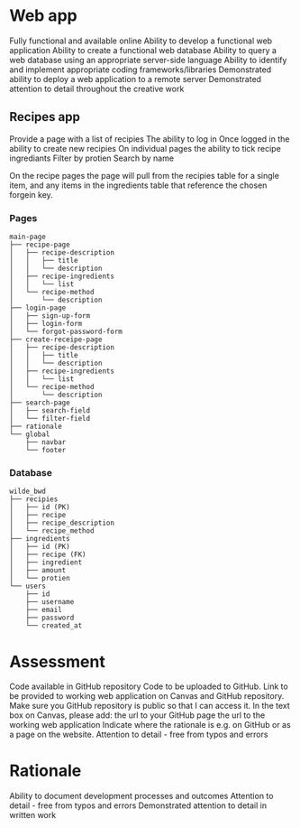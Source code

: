 # Web app
Fully functional and available online
Ability to develop a functional web application
Ability to create a functional web database
Ability to query a web database using an appropriate server-side language
Ability to identify and implement appropriate coding frameworks/libraries
Demonstrated ability to deploy a web application to a remote server
Demonstrated attention to detail throughout the creative work

## Recipes app
Provide a page with a list of recipies
The ability to log in
Once logged in the ability to create new recipies
On individual pages the ability to tick recipe ingrediants
Filter by protien
Search by name

On the recipe pages the page will pull from the recipies table for a single item, and any items in the ingredients table that reference the chosen forgein key.

### Pages
```
main-page
├── recipe-page
│   ├── recipe-description
│   │   ├── title
│   │   └── description
│   ├── recipe-ingredients
│   │   └── list
│   └── recipe-method
│       └── description
├── login-page
│   ├── sign-up-form
│   ├── login-form
│   └── forgot-password-form
├── create-receipe-page
│   ├── recipe-description
│   │   ├── title
│   │   └── description
│   ├── recipe-ingredients
│   │   └── list
│   └── recipe-method
│       └── description
├── search-page
│   ├── search-field
│   └── filter-field
├── rationale
└── global
    ├── navbar
    └── footer
```

### Database
```
wilde_bwd
├── recipies
│   ├── id (PK)
│   ├── recipe
│   ├── recipe_description
│   └── recipe_method
├── ingredients
│   ├── id (PK)
│   ├── recipe (FK)
│   ├── ingredient
│   ├── amount
│   └── protien
└── users
    ├── id
    ├── username
    ├── email
    ├── password
    └── created_at
```


# Assessment
Code available in GitHub repository
Code to be uploaded to GitHub.
Link to be provided to working web application on Canvas and GitHub repository.
Make sure you GitHub repository is public so that I can access it.
In the text box on Canvas, please add:
the url to your GitHub page
the url to the working web application
Indicate where the rationale is e.g. on GitHub or as a page on the website.
Attention to detail - free from typos and errors

# Rationale
Ability to document development processes and outcomes
Attention to detail - free from typos and errors
Demonstrated attention to detail in written work